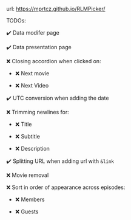 url: https://mprtcz.github.io/RLMPicker/

TODOs:

:heavy_check_mark: Data modifer page

:heavy_check_mark: Data presentation page

:x: Closing accordion when clicked on:

- :x: Next movie

- :x: Next Video

:heavy_check_mark: UTC conversion when adding the date

:x: Trimming newlines for:

- :x: Title

- :x: Subtitle

- :x: Description

:heavy_check_mark: Splitting URL when adding url with `&link`

:x: Movie removal

:x: Sort in order of appearance across episodes:

- :x: Members

- :x: Guests
